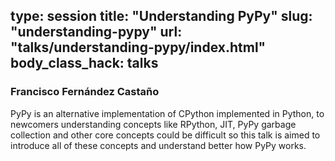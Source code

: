 type: session
title: "Understanding PyPy"
slug: "understanding-pypy"
url: "talks/understanding-pypy/index.html"
body_class_hack: talks
---

### Francisco Fernández Castaño

PyPy is an alternative implementation of CPython implemented in Python, to newcomers understanding concepts like RPython, JIT, PyPy garbage collection and other core concepts could be difficult so this talk is aimed to introduce all of these concepts and understand better how PyPy works.
